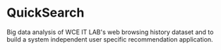 # QuickSearch
Big data analysis of WCE IT LAB's web browsing history dataset and to build a system independent user specific recommendation application.

